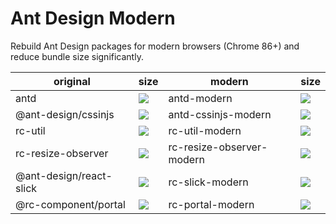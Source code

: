 # Ant Design Modern

Rebuild Ant Design packages for modern browsers (Chrome 86+) and reduce bundle size significantly.

| original | size | modern | size |
|---------|-------|--------|------|
| antd | ![](https://img.shields.io/bundlephobia/minzip/antd) | antd-modern | ![](https://img.shields.io/bundlephobia/minzip/antd-modern) |
| @ant-design/cssinjs | ![](https://img.shields.io/bundlephobia/minzip/@ant-design/cssinjs) | antd-cssinjs-modern | ![](https://img.shields.io/bundlephobia/minzip/antd-cssinjs-modern) |
| rc-util | ![](https://img.shields.io/bundlephobia/minzip/rc-util) | rc-util-modern | ![](https://img.shields.io/bundlephobia/minzip/rc-util-modern) |
| rc-resize-observer | ![](https://img.shields.io/bundlephobia/minzip/rc-resize-observer) | rc-resize-observer-modern | ![](https://img.shields.io/bundlephobia/minzip/rc-resize-observer-modern) |
| @ant-design/react-slick | ![](https://img.shields.io/bundlephobia/minzip/@ant-design/react-slick) | rc-slick-modern | ![](https://img.shields.io/bundlephobia/minzip/rc-slick-modern) |
| @rc-component/portal | ![](https://img.shields.io/bundlephobia/minzip/@rc-component/portal) | rc-portal-modern | ![](https://img.shields.io/bundlephobia/minzip/rc-portal-modern) |

